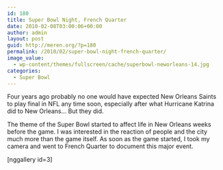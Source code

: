 ```yaml
---
id: 180
title: Super Bowl Night, French Quarter
date: 2010-02-08T03:00:06+00:00
author: admin
layout: post
guid: http://meren.org/?p=180
permalink: /2010/02/super-bowl-night-french-quarter/
image_value:
  - wp-content/themes/fullscreen/cache/superbowl-neworleans-14.jpg
categories:
  - Super Bowl
---
```

Four years ago probably no one would have expected New Orleans Saints to play final in NFL any time soon, especially after what Hurricane Katrina did to New Orleans&#8230; But they did.

The theme of the Super Bowl started to affect life in New Orleans weeks before the game. I was interested in the reaction of people and the city much more than the game itself. As soon as the game started, I took my camera and went to French Quarter to document this major event.

[nggallery id=3]